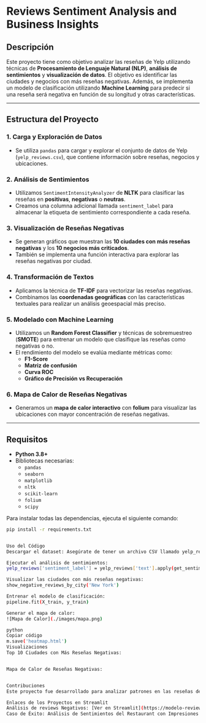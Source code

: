 # Reviews Sentiment Analysis and Business Insights

## Descripción
Este proyecto tiene como objetivo analizar las reseñas de Yelp utilizando técnicas de **Procesamiento de Lenguaje Natural (NLP)**, **análisis de sentimientos** y **visualización de datos**. El objetivo es identificar las ciudades y negocios con más reseñas negativas. Además, se implementa un modelo de clasificación utilizando **Machine Learning** para predecir si una reseña será negativa en función de su longitud y otras características.

---

## Estructura del Proyecto

### 1. Carga y Exploración de Datos
- Se utiliza `pandas` para cargar y explorar el conjunto de datos de Yelp (`yelp_reviews.csv`), que contiene información sobre reseñas, negocios y ubicaciones.

### 2. Análisis de Sentimientos
- Utilizamos `SentimentIntensityAnalyzer` de **NLTK** para clasificar las reseñas en **positivas**, **negativas** o **neutras**.
- Creamos una columna adicional llamada `sentiment_label` para almacenar la etiqueta de sentimiento correspondiente a cada reseña.

### 3. Visualización de Reseñas Negativas
- Se generan gráficos que muestran las **10 ciudades con más reseñas negativas** y los **10 negocios más criticados**.
- También se implementa una función interactiva para explorar las reseñas negativas por ciudad.

### 4. Transformación de Textos
- Aplicamos la técnica de **TF-IDF** para vectorizar las reseñas negativas.
- Combinamos las **coordenadas geográficas** con las características textuales para realizar un análisis geoespacial más preciso.

### 5. Modelado con Machine Learning
- Utilizamos un **Random Forest Classifier** y técnicas de sobremuestreo (**SMOTE**) para entrenar un modelo que clasifique las reseñas como negativas o no.
- El rendimiento del modelo se evalúa mediante métricas como:
  - **F1-Score**
  - **Matriz de confusión**
  - **Curva ROC**
  - **Gráfico de Precisión vs Recuperación**

### 6. Mapa de Calor de Reseñas Negativas
- Generamos un **mapa de calor interactivo** con **folium** para visualizar las ubicaciones con mayor concentración de reseñas negativas.

---

## Requisitos

- **Python 3.8+**
- Bibliotecas necesarias:
  - `pandas`
  - `seaborn`
  - `matplotlib`
  - `nltk`
  - `scikit-learn`
  - `folium`
  - `scipy`

Para instalar todas las dependencias, ejecuta el siguiente comando:

```bash
pip install -r requirements.txt


Uso del Código
Descargar el dataset: Asegúrate de tener un archivo CSV llamado yelp_reviews.csv que contenga las reseñas, ubicaciones y nombres de los negocios.

Ejecutar el análisis de sentimientos:
yelp_reviews['sentiment_label'] = yelp_reviews['text'].apply(get_sentiment_label)

Visualizar las ciudades con más reseñas negativas:
show_negative_reviews_by_city('New York')

Entrenar el modelo de clasificación:
pipeline.fit(X_train, y_train)

Generar el mapa de calor:
![Mapa de Calor](./images/mapa.png)

python
Copiar código
m.save('heatmap.html')
Visualizaciones
Top 10 Ciudades con Más Reseñas Negativas:


Mapa de Calor de Reseñas Negativas:


Contribuciones
Este proyecto fue desarrollado para analizar patrones en las reseñas de Yelp y crear herramientas de visualización y predicción útiles para comprender mejor el comportamiento de los clientes en diferentes ciudades y negocios.

Enlaces de los Proyectos en Streamlit
Análisis de reviews Negativos: [Ver en Streamlit](https://modelo-reviews.streamlit.app) 
Caso de Éxito: Análisis de Sentimientos del Restaurant con Impresiones de Comida en 3D: [Ver en Streamlit](https://brunomperetti-analisis-melisse-app-ha9pyo.streamlit.app/) 